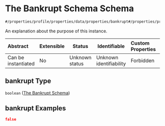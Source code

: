 # The Bankrupt Schema Schema

```txt
#/properties/profile/properties/data/properties/bankrupt#/properties/profile/properties/data/properties/bankrupt
```

An explanation about the purpose of this instance.


| Abstract            | Extensible | Status         | Identifiable            | Custom Properties | Additional Properties | Access Restrictions | Defined In                                                                                       |
| :------------------ | ---------- | -------------- | ----------------------- | :---------------- | --------------------- | ------------------- | ------------------------------------------------------------------------------------------------ |
| Can be instantiated | No         | Unknown status | Unknown identifiability | Forbidden         | Allowed               | none                | [policy_transaction.schema.json\*](../out/policy_transaction.schema.json "open original schema") |

## bankrupt Type

`boolean` ([The Bankrupt Schema](policy_transaction-properties-the-profile-schema-properties-the-data-schema-properties-the-bankrupt-schema.md))

## bankrupt Examples

```json
false
```
